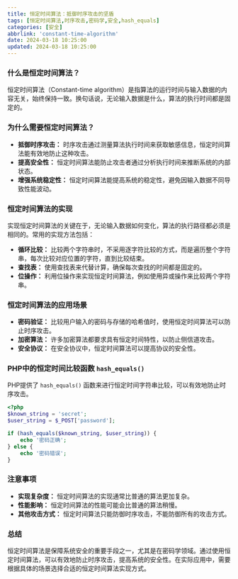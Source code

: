 ```yaml
---
title: 恒定时间算法：抵御时序攻击的坚盾
tags: [恒定时间算法,时序攻击,密码学,安全,hash_equals]
categories: [安全]
abbrlink: 'constant-time-algorithm'
date: 2024-03-18 10:25:00
updated: 2024-03-18 10:25:00
---
```


### 什么是恒定时间算法？

恒定时间算法（Constant-time algorithm）是指算法的运行时间与输入数据的内容无关，始终保持一致。换句话说，无论输入数据是什么，算法的执行时间都是固定的。

### 为什么需要恒定时间算法？

* **抵御时序攻击：** 时序攻击通过测量算法执行时间来获取敏感信息，恒定时间算法能有效地防止这种攻击。
* **提高安全性：** 恒定时间算法能防止攻击者通过分析执行时间来推断系统的内部状态。
* **增强系统稳定性：** 恒定时间算法能提高系统的稳定性，避免因输入数据不同导致性能波动。

### 恒定时间算法的实现

实现恒定时间算法的关键在于，无论输入数据如何变化，算法的执行路径都必须是相同的。常用的实现方法包括：

* **循环比较：** 比较两个字符串时，不采用逐字符比较的方式，而是遍历整个字符串，每次比较对应位置的字符，直到比较结束。
* **查找表：** 使用查找表来代替计算，确保每次查找的时间都是固定的。
* **位操作：** 利用位操作来实现恒定时间算法，例如使用异或操作来比较两个字符串。

### 恒定时间算法的应用场景

* **密码验证：** 比较用户输入的密码与存储的哈希值时，使用恒定时间算法可以防止时序攻击。
* **加密算法：** 许多加密算法都要求具有恒定时间特性，以防止侧信道攻击。
* **安全协议：** 在安全协议中，恒定时间算法可以提高协议的安全性。

### PHP中的恒定时间比较函数 `hash_equals()`

PHP提供了 `hash_equals()` 函数来进行恒定时间字符串比较，可以有效地防止时序攻击。

```php
<?php
$known_string = 'secret';
$user_string = $_POST['password'];

if (hash_equals($known_string, $user_string)) {
    echo '密码正确';
} else {
    echo '密码错误';
}
```

### 注意事项

* **实现复杂度：** 恒定时间算法的实现通常比普通的算法更加复杂。
* **性能影响：** 恒定时间算法的性能可能会比普通的算法稍慢。
* **其他攻击方式：** 恒定时间算法只能防御时序攻击，不能防御所有的攻击方式。

### 总结

恒定时间算法是保障系统安全的重要手段之一，尤其是在密码学领域。通过使用恒定时间算法，可以有效地防止时序攻击，提高系统的安全性。在实际应用中，需要根据具体的场景选择合适的恒定时间算法实现方式。